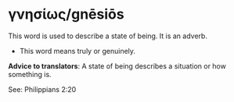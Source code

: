 # γνησίως/gnēsiōs
This word is used to describe a state of being. It is an adverb.

* This word means truly or genuinely. 

**Advice to translators**: A state of being describes a situation or how something is.

See: Philippians 2:20

